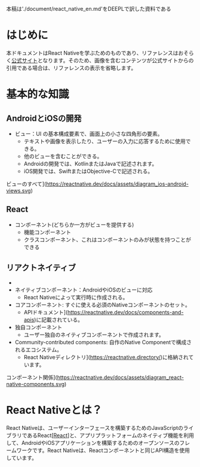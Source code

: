 本稿は'./document/react_native_en.md'をDEEPLで訳した資料である

# はじめに
本ドキュメントはReact Nativeを学ぶためのものであり、リファレンスはおそらく[公式サイト](https://reactnative.dev/)となります。そのため、画像を含むコンテンツが公式サイトからの引用である場合は、リファレンスの表示を省略します。

# 基本的な知識
## AndroidとiOSの開発
- ビュー：UI の基本構成要素で、画面上の小さな四角形の要素。
    - テキストや画像を表示したり、ユーザーの入力に応答するために使用できる。
    - 他のビューを含むことができる。
    - Androidの開発では、KotlinまたはJavaで記述されます。
    - iOS開発では、SwiftまたはObjective-Cで記述される。

ビューのすべて](https://reactnative.dev/docs/assets/diagram_ios-android-views.svg)

## React
- コンポーネント(どちらか一方がビューを提供する)
    - 機能コンポーネント
    - クラスコンポーネント、これはコンポーネントのみが状態を持つことができる

## リアクトネイティブ
-
- ネイティブコンポーネント：AndroidやiOSのビューに対応
    - React Nativeによって実行時に作成される。
- コアコンポーネント: すぐに使える必須のNativeコンポーネントのセット。
    - APIドキュメント](https://reactnative.dev/docs/components-and-apis)に記載されている。
- 独自コンポーネント
    - ユーザー独自のネイティブコンポーネントで作成されます。
- Community-contributed components: 自作のNative Componentで構成されるエコシステム。
    - React Nativeディレクトリ](https://reactnative.directory/)に格納されています。

コンポーネント関係](https://reactnative.dev/docs/assets/diagram_react-native-components.svg)


# React Nativeとは？
React Nativeは、ユーザーインターフェースを構築するためのJavaScriptのライブラリであるReact[[React](https://reactjs.org/)]と、アプリプラットフォームのネイティブ機能を利用して、AndroidやiOSアプリケーションを構築するためのオープンソースのフレームワークです。React Nativeは、Reactコンポーネントと同じAPI構造を使用しています。
